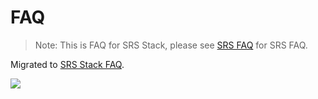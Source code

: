 # FAQ

> Note: This is FAQ for SRS Stack, please see [SRS FAQ](/faq) for SRS FAQ.

Migrated to [SRS Stack FAQ](./faq-srs-stack).

![](https://ossrs.net/gif/v1/sls.gif?site=ossrs.io&path=/lts/pages/faq-srs-stack-en)
